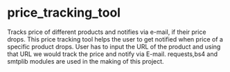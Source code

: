 # price_tracking_tool
Tracks price of different products and notifies via e-mail, if their price drops.
This price tracking tool helps the user to get notified when price of a specific product drops.
User has to input the URL of the product and using that URL we would track the price and notify via E-mail.
requests,bs4 and smtplib modules are used in the making of this project.
